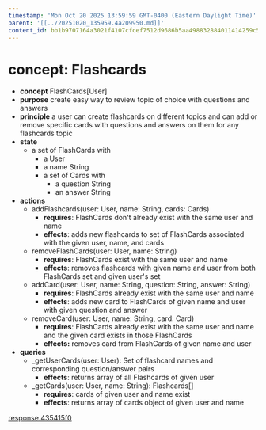 ```yaml
---
timestamp: 'Mon Oct 20 2025 13:59:59 GMT-0400 (Eastern Daylight Time)'
parent: '[[../20251020_135959.4a209950.md]]'
content_id: bb1b9707164a3021f4107cfcef7512d9686b5aa498832884011414259c5c8935
---
```


# concept: Flashcards

* **concept** FlashCards\[User]
* **purpose** create easy way to review topic of choice with questions and answers
* **principle** a user can create flashcards on different topics and can add or remove specific cards with questions and answers on them for any flashcards topic
* **state**
  * a set of FlashCards with
    * a User
    * a name String
    * a set of Cards with
      * a question String
      * an answer String
* **actions**
  * addFlashcards(user: User, name: String, cards: Cards)
    * **requires**: FlashCards don't already exist with the same user and name
    * **effects**: adds new flashcards to set of FlashCards associated with the given user, name, and cards
  * removeFlashCards(user: User, name: String)
    * **requires**: FlashCards exist with the same user and name
    * **effects**: removes flashcards with given name and user from both FlashCards set and given user's set
  * addCard(user: User, name: String, question: String, answer: String)
    * **requires**: FlashCards already exist with the same user and name
    * **effects**: adds new card to FlashCards of given name and user with given question and answer
  * removeCard(user: User, name: String, card: Card)
    * **requires**:  FlashCards already exist with the same user and name and the given card exists in those FlashCards
    * **effects:** removes card from FlashCards of given name and user
* **queries**
  * \_getUserCards(user: User): Set of flashcard names and corresponding question/answer pairs
    * **effects**: returns array of all Flashcards of given user
  * \_getCards(user: User, name: String): Flashcards\[]
    * **requires**: cards of given user and name exist
    * **effects**: returns array of cards object of given user and name

[response.435415f0](../../../context/design/concepts/Notes/implementation.md/steps/response.435415f0.md)
